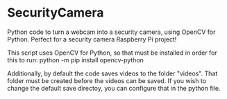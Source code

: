 # SecurityCamera
Python code to turn a webcam into a security camera, using OpenCV for Python.
Perfect for a security camera Raspberry Pi project!

This script uses OpenCV for Python, so that must be installed in order for this to run:
  python -m pip install opencv-python
  
Additionally, by default the code saves videos to the folder "videos". That folder must be created before the videos can be saved. If you wish to change the default
save directoy, you can configure that in the python file.
